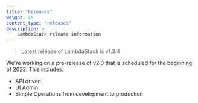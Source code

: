 ```yaml
---
title: "Releases"
weight: 20
content_type: "releases"
description: >
    LambdaStack release information
---
```


>Latest release of LambdaStack is v1.3.4

We're working on a pre-release of v2.0 that is scheduled for the beginning of 2022. This includes:

* API driven
* UI Admin
* Simple Operations from development to production
